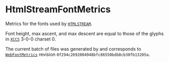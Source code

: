# HtmlStreamFontMetrics

Metrics for the fonts used by [`HTMLSTREAM`](https://github.com/hjellinek/HtmlStream).

Font height, max ascent, and max descent are equal to those of the glyphs in [`XCCS`](https://en.wikipedia.org/wiki/Xerox_Character_Code_Standard)
3-0-0 charset 0.

The current batch of files was generated by and corresponds to [`WebFontMetrics`](https://github.com/hjellinek/WebFontMetrics) revision  `0f294c2692004948bfc86550bdb8cb30fb13205a`.

